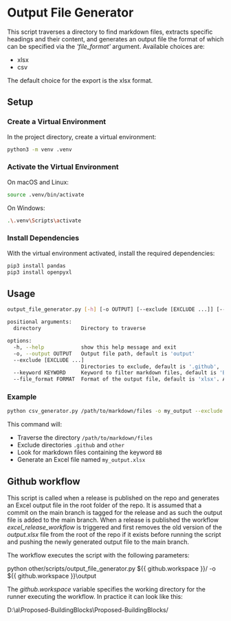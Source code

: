 # Output File Generator

This script traverses a directory to find markdown files, extracts specific headings and their content, and generates an output file the format of which can be specified via the *'file_format'* argument. Available choices are:
- xlsx
- csv

The default choice for the export is the xlsx format. 

## Setup

### Create a Virtual Environment

In the project directory, create a virtual environment:

```sh
python3 -m venv .venv
```

### Activate the Virtual Environment

On macOS and Linux:

```sh
source .venv/bin/activate
```

On Windows:

```sh
.\.venv\Scripts\activate
```

### Install Dependencies

With the virtual environment activated, install the required dependencies:

```sh
pip3 install pandas
pip3 install openpyxl
```

## Usage

```sh
output_file_generator.py [-h] [-o OUTPUT] [--exclude [EXCLUDE ...]] [--keyword KEYWORD] [--file_format FORMAT] directory

positional arguments:
  directory             Directory to traverse

options:
  -h, --help            show this help message and exit
  -o, --output OUTPUT   Output file path, default is 'output'
  --exclude [EXCLUDE ...]
                        Directories to exclude, default is '.github', '.venv', 'other', 'UseCases'
  --keyword KEYWORD     Keyword to filter markdown files, default is 'BB'
  --file_format FORMAT  Format of the output file, default is 'xlsx'. Available choices are xlsx, csv.
```

### Example

```sh
python csv_generator.py /path/to/markdown/files -o my_output --exclude .github other --keyword BB
```

This command will:

- Traverse the directory `/path/to/markdown/files`
- Exclude directories `.github` and `other`
- Look for markdown files containing the keyword `BB`
- Generate an Excel file named `my_output.xlsx`

## Github workflow
This script is called when a release is published on the repo and generates an Excel output file in the root folder of the repo. It is assumed that a commit on the main branch is tagged for the release and as such the output file is added to the main branch. When a release is published the workflow *excel_release_workflow* is triggered and first removes the old version of the *output.xlsx* file from the root of the repo if it exists before running the script and pushing the newly generated output file to the main branch.

The workflow executes the script with the following parameters:

python other/scripts/output_file_generator.py ${{ github.workspace }}/ -o ${{ github.workspace }}\output

The *github.workspace* variable specifies the working directory for the runner executing the workflow. In practice it can look like this:

D:\a\Proposed-BuildingBlocks\Proposed-BuildingBlocks/